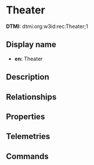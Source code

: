 # Theater
**DTMI:** dtmi:org:w3id:rec:Theater;1
## Display name
- **en:** Theater
## Description
## Relationships
## Properties
## Telemetries
## Commands
